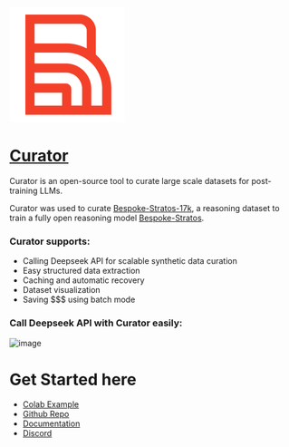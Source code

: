 
![image](https://raw.githubusercontent.com/bespokelabsai/curator/main/docs/Bespoke-Labs-Logomark-Red-crop.png)


# [Curator](https://github.com/bespokelabsai/curator)


Curator is an open-source tool to curate large scale datasets for post-training LLMs. 

Curator was used to curate [Bespoke-Stratos-17k](https://huggingface.co/datasets/bespokelabs/Bespoke-Stratos-17k), a reasoning dataset to train a fully open reasoning model [Bespoke-Stratos](https://www.bespokelabs.ai/blog/bespoke-stratos-the-unreasonable-effectiveness-of-reasoning-distillation).


### Curator supports:

- Calling Deepseek API for scalable synthetic data curation
- Easy structured data extraction
- Caching and automatic recovery
- Dataset visualization
- Saving $$$ using batch mode

### Call Deepseek API with Curator easily:

![image](https://pbs.twimg.com/media/GiLHb-xasAAbs4m?format=jpg&name=4096x4096)

# Get Started here

- [Colab Example](https://colab.research.google.com/drive/1Z78ciwHIl_ytACzcrslNrZP2iwK05eIF?usp=sharing)
- [Github Repo](https://github.com/bespokelabsai/curator)
- [Documentation](https://docs.bespokelabs.ai/)
- [Discord](https://discord.com/invite/KqpXvpzVBS)
